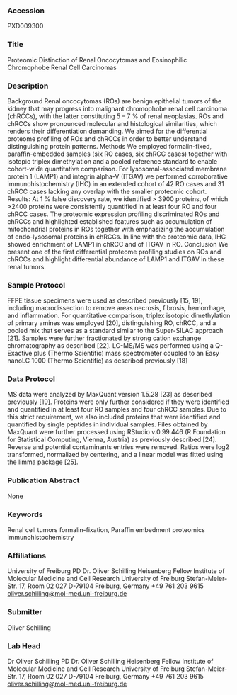 ### Accession
PXD009300

### Title
Proteomic Distinction of Renal Oncocytomas and Eosinophilic Chromophobe Renal Cell Carcinomas

### Description
Background Renal oncocytomas (ROs) are benign epithelial tumors of the kidney that may progress into malignant chromophobe renal cell carcinoma (chRCCs), with the latter constituting 5 – 7 % of renal neoplasias. ROs and chRCCs show pronounced molecular and histological similarities, which renders their differentiation demanding. We aimed for the differential proteome profiling of ROs and chRCCs in order to better understand distinguishing protein patterns.   Methods We employed formalin-fixed, paraffin-embedded samples (six RO cases, six chRCC cases) together with isotopic triplex dimethylation and a pooled reference standard to enable cohort-wide quantitative comparison. For lysosomal-associated membrane protein 1 (LAMP1) and integrin alpha-V (ITGAV) we performed corroborative immunohistochemistry (IHC) in an extended cohort of 42 RO cases and 31 chRCC cases lacking any overlap with the smaller proteomic cohort.  Results: At 1 % false discovery rate, we identified > 3900 proteins, of which >2400 proteins were consistently quantified in at least four RO and four chRCC cases. The proteomic expression profiling discriminated ROs and chRCCs and highlighted established features such as accumulation of mitochondrial proteins in ROs together with emphasizing the accumulation of endo-lysosomal proteins in chRCCs. In line with the proteomic data, IHC showed enrichment of LAMP1 in chRCC and of ITGAV in RO.   Conclusion We present one of the first differential proteome profiling studies on ROs and chRCCs and highlight differential abundance of LAMP1 and ITGAV in these renal tumors.

### Sample Protocol
FFPE tissue specimens were used as described previously [15, 19], including macrodissection to remove areas necrosis, fibrosis, hemorrhage, and inflammation. For quantitative comparison, triplex isotopic dimethylation of primary amines was employed [20], distinguishing RO, chRCC, and a pooled mix that serves as a standard similar to the Super-SILAC approach [21]. Samples were further fractionated by strong cation exchange chromatography as described [22]. LC-MS/MS was performed using a Q-Exactive plus (Thermo Scientific) mass spectrometer coupled to an Easy nanoLC 1000 (Thermo Scientific) as described previously [18]

### Data Protocol
MS data were analyzed by MaxQuant version 1.5.28 [23] as described previously [19]. Proteins were only further considered if they were identified and quantified in at least four RO samples and four chRCC samples. Due to this strict requirement, we also included proteins that were identified and quantified by single peptides in individual samples. Files obtained by MaxQuant were further processed using RStudio v.0.99.446 (R Foundation for Statistical Computing, Vienna, Austria) as previously described [24]. Reverse and potential contaminants entries were removed. Ratios were log2 transformed, normalized by centering, and a linear model was fitted using the limma package [25].

### Publication Abstract
None

### Keywords
Renal cell tumors formalin-fixation, Paraffin embedment proteomics immunohistochemistry

### Affiliations
University of Freiburg
PD Dr. Oliver Schilling Heisenberg Fellow Institute of Molecular Medicine and Cell Research  University of Freiburg  Stefan-Meier-Str. 17, Room 02 027 D-79104 Freiburg, Germany +49 761 203 9615 oliver.schilling@mol-med.uni-freiburg.de

### Submitter
Oliver Schilling

### Lab Head
Dr Oliver Schilling
PD Dr. Oliver Schilling Heisenberg Fellow Institute of Molecular Medicine and Cell Research  University of Freiburg  Stefan-Meier-Str. 17, Room 02 027 D-79104 Freiburg, Germany +49 761 203 9615 oliver.schilling@mol-med.uni-freiburg.de


